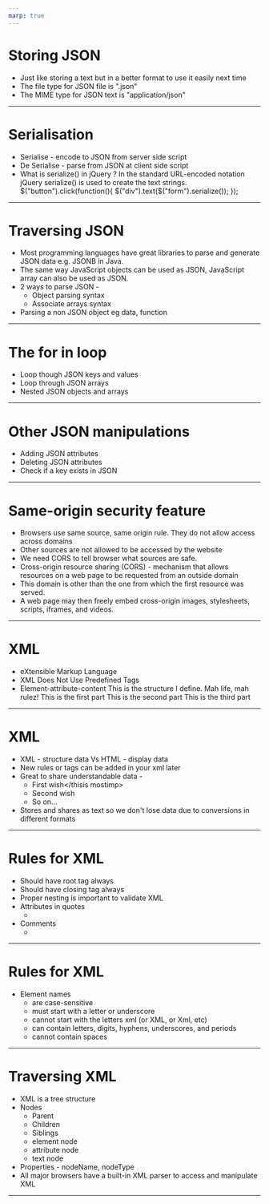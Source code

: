```yaml
---
marp: true
---
```


#       Storing JSON

+ Just like storing a text but in a better format 
  to use it easily next time
+ The file type for JSON file is ".json"
+ The MIME type for JSON text is "application/json"

---

#         Serialisation

+ Serialise - encode to JSON from server side script
+ De Serialise - parse from JSON at client side script
+ What is serialize() in jQuery ?
   In the standard URL-encoded notation jQuery serialize()
   is used to create the text strings.
   $("button").click(function(){
       $("div").text($("form").serialize());
   });

---

#        Traversing JSON

+ Most programming languages have great libraries to parse
  and generate JSON data e.g. JSONB in Java.
+ The same way JavaScript objects can be used as JSON, 
   JavaScript array can also be used as JSON.
+ 2 ways to parse JSON - 
    + Object parsing syntax
    + Associate arrays syntax
+ Parsing a non JSON object eg data, function

---

#          The for in loop

+ Loop though JSON keys and values
+ Loop through JSON arrays
+ Nested JSON objects and arrays

---

#        Other JSON manipulations

+ Adding JSON attributes
+ Deleting JSON attributes
+ Check if a key exists in JSON

---

#        Same-origin security feature

+ Browsers use same source, same origin rule. They do not allow access
  across domains
+ Other sources are not allowed to be accessed by the website
+ We need CORS to tell browser what sources are safe.
+ Cross-origin resource sharing (CORS) - mechanism that allows
  resources on a web page to be requested from an outside domain
+ This domain is other than the one from which the first resource
  was served.
+ A web page may then freely embed cross-origin images, stylesheets,
  scripts, iframes, and videos.

---

#           XML

+ eXtensible Markup Language
+ XML Does Not Use Predefined Tags
+ Element-attribute-content
     <mydefinition>
           This is the structure I define. Mah life, mah rulez!
        <firstpart>
            <description>This is the first part</description>
        </firstpart>
        <secondpart>
            <description>This is the second part</description>
        </secondpart>
        <thirdpart>
            <banana>This is the third part</banana>
        </thirpart>
    </mydefinition>

---

#                XML

+ XML - structure data  Vs HTML - display data
+ New rules or tags can be added in your xml later
+ Great to share understandable data - 
   + <thisismostimp>First wish</thisis mostimp>
   + <thisisprioritytwo>Second wish</thisisprioritytwo>
   + So on...
+ Stores and shares as text so we don't lose data due to
  conversions in different formats

---

#               Rules for XML

+ Should have root tag always
+ Should have closing tag always
+ Proper nesting is important to validate XML
+ Attributes in quotes
   + <mywish priority="first"></mywish>
+ Comments
   + <!--This is a comment-->

---

#          Rules for XML

+ Element names
   + are case-sensitive
   + must start with a letter or underscore
   + cannot start with the letters xml (or XML, or Xml, etc)
   + can contain letters, digits, hyphens, underscores, and periods
   + cannot contain spaces

---

#           Traversing XML

+ XML is a tree structure
+ Nodes
   + Parent
   + Children
   + Siblings
   + element node
   + attribute node
   + text node
+ Properties - nodeName, nodeType
+ All major browsers have a built-in XML parser
  to access and manipulate XML

---
